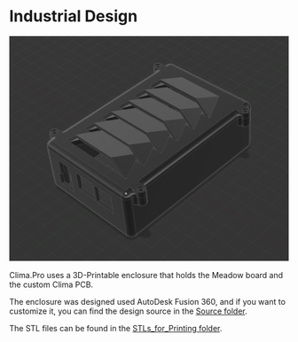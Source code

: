 # Industrial Design

![](Enclosure_Design.png)

Clima.Pro uses a 3D-Printable enclosure that holds the Meadow board and the custom Clima PCB. 

The enclosure was designed used AutoDesk Fusion 360, and if you want to customize it, you can find the design source in the [Source folder](Enclosure/Source).

The STL files can be found in the [STLs_for_Printing folder](Enclosure/STLs_for_Printing).